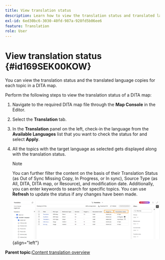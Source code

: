 ```yaml
---
title: View translation status
description: Learn how to view the translation status and translated language copies for each topic in a DITA map in AEM Guides.
exl-id: 6ed30bc6-3030-40fd-987a-928fd5b06ee6
feature: Translation
role: User
---
```

# View translation status {#id169SEK00KOW}

You can view the translation status and the translated language copies for each topic in a DITA map.

Perform the following steps to view the translation status of a DITA map:

1.  Navigate to the required DITA map file through the **Map Console** in the Editor.
1.  Select the **Translation** tab.
1.  In the **Translation** panel on the left, check-in the language from the **Available Languages** list that you want to check the status for and select **Apply**.
1. All the topics with the target language as selected gets displayed along with the   translation status.

    >[!NOTE]
    >
    > You can further filter the content on the basis of their Translation Status \(as Out of Sync Missing Copy, In Progress, or In sync\), Source Type \(as All, DITA, DITA map, or Resource\), and modification date. Additionally, you can enter keywords to search for specific topics. You can use **Refresh** to update the status if any changes have been made. 

    ![](images/translation-status-new.png){align="left"}

**Parent topic:**[Content translation overview](translation.md)
